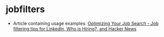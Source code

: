 # jobfilters

- Article containing usage examples: [Optimizing Your Job Search - Job filtering tips for LinkedIn, Who is Hiring?, and Hacker News](https://memije.substack.com/p/optimizing-your-job-search-job-filtering)
